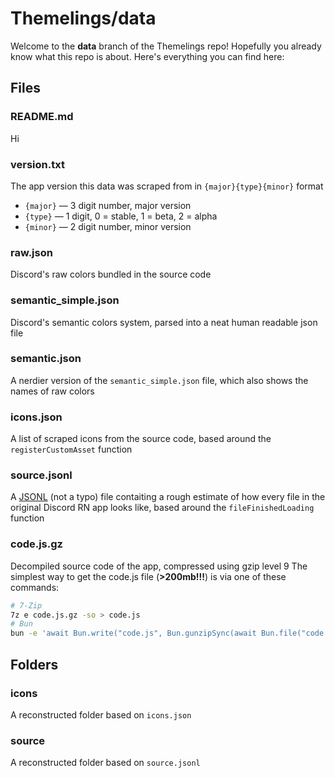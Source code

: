# Themelings/data

Welcome to the **data** branch of the Themelings repo! Hopefully you already know what this repo is about.
Here's everything you can find here:

## Files

### README.md

Hi

### version.txt

The app version this data was scraped from in `{major}{type}{minor}` format
- `{major}` — 3 digit number, major version
- `{type}` — 1 digit, 0 = stable, 1 = beta, 2 = alpha
- `{minor}` — 2 digit number, minor version

### raw.json

Discord's raw colors bundled in the source code

### semantic_simple.json

Discord's semantic colors system, parsed into a neat human readable json file

### semantic.json

A nerdier version of the `semantic_simple.json` file, which also shows the names of raw colors

### icons.json

A list of scraped icons from the source code, based around the `registerCustomAsset` function

### source.jsonl

A [JSONL](https://jsonlines.org) (not a typo) file contaiting a rough estimate of how every file in the original Discord RN app looks like, based around the `fileFinishedLoading` function

### code.js.gz

Decompiled source code of the app, compressed using gzip level 9
The simplest way to get the code.js file (**>200mb!!!**) is via one of these commands:

```sh
# 7-Zip
7z e code.js.gz -so > code.js
# Bun
bun -e 'await Bun.write("code.js", Bun.gunzipSync(await Bun.file("code.js.gz").arrayBuffer()))'
```

## Folders

### icons

A reconstructed folder based on `icons.json`

### source

A reconstructed folder based on `source.jsonl`
